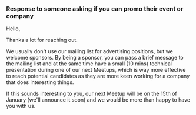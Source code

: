 ### Response to someone asking if you can promo their event or company 

Hello, 

Thanks a lot for reaching out. 

We usually don't use our mailing list for advertising positions, but we welcome sponsors. 
By being a sponsor, you can pass a brief message to the mailing list and at the same time have a small (10 mins) technical presentation during 
one of our next Meetups, which is way more effective to reach potential candidates as they are more keen working for a company that does 
interesting things. 

If this sounds interesting to you, our next Meetup will be on the 15th of January (we'll announce it soon) and we would be more than 
happy to have you with us. 
